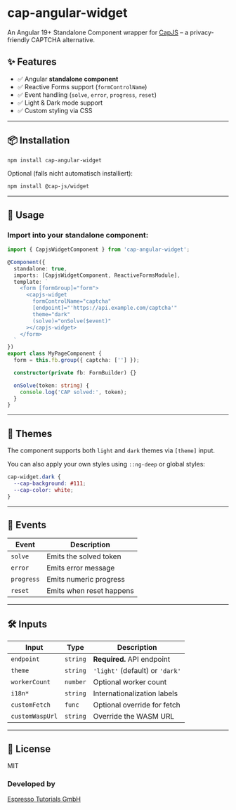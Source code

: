 # cap-angular-widget

An Angular 19+ Standalone Component wrapper for [CapJS](https://capjs.js.org/) – a privacy-friendly CAPTCHA alternative.

## ✨ Features

- ✅ Angular **standalone component**
- ✅ Reactive Forms support (`formControlName`)
- ✅ Event handling (`solve`, `error`, `progress`, `reset`)
- ✅ Light & Dark mode support
- ✅ Custom styling via CSS

---

## 📦 Installation

```bash
npm install cap-angular-widget
```

Optional (falls nicht automatisch installiert):

```bash
npm install @cap-js/widget
```

---

## 🚀 Usage

### Import into your standalone component:

```ts
import { CapjsWidgetComponent } from 'cap-angular-widget';

@Component({
  standalone: true,
  imports: [CapjsWidgetComponent, ReactiveFormsModule],
  template: `
    <form [formGroup]="form">
      <capjs-widget
        formControlName="captcha"
        [endpoint]="'https://api.example.com/captcha'"
        theme="dark"
        (solve)="onSolve($event)"
      ></capjs-widget>
    </form>
  `
})
export class MyPageComponent {
  form = this.fb.group({ captcha: [''] });

  constructor(private fb: FormBuilder) {}

  onSolve(token: string) {
    console.log('CAP solved:', token);
  }
}
```

---

## 🎨 Themes

The component supports both `light` and `dark` themes via `[theme]` input.

You can also apply your own styles using `::ng-deep` or global styles:

```css
cap-widget.dark {
  --cap-background: #111;
  --cap-color: white;
}
```

---

## 🧪 Events

| Event     | Description              |
|-----------|--------------------------|
| `solve`   | Emits the solved token   |
| `error`   | Emits error message      |
| `progress`| Emits numeric progress   |
| `reset`   | Emits when reset happens |

---

## 🛠 Inputs

| Input         | Type     | Description                           |
|---------------|----------|---------------------------------------|
| `endpoint`    | `string` | **Required.** API endpoint            |
| `theme`       | `string` | `'light'` (default) or `'dark'`       |
| `workerCount` | `number` | Optional worker count                 |
| `i18n*`       | `string` | Internationalization labels           |
| `customFetch` | `func`   | Optional override for fetch           |
| `customWaspUrl` | `string` | Override the WASM URL               |

---

## 📄 License

MIT

### Developed by
[Espresso Tutorials GmbH](https://www.espresso-tutorials.com/)
